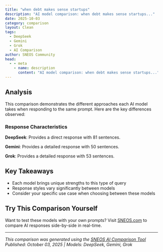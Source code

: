 ```yaml
---
title: "when debt makes sense startups"
description: "AI model comparison: when debt makes sense startups..."
date: 2025-10-03
category: comparison
layout: Clean
tags:
  - DeepSeek
  - Gemini
  - Grok
  - AI Comparison
author: SNEOS Community
head:
  - - meta
    - name: description
      content: "AI model comparison: when debt makes sense startups..."
---
```


<ChatComparison
  title="when debt makes sense startups"
  prompt="when debt makes sense startups"
  :responses='{
    "DeepSeek": "Of course. This is a critical concept for any entrepreneur to understand. The common startup mantra is \u0022debt is bad,\u0022 but that\u0027s an oversimplification. Used strategically, debt can be a powerful tool to accelerate growth without diluting ownership.\n\nThe fundamental principle is: **Debt makes sense when it is used to acquire an income-producing asset or to fuel efficient growth that generates a return greater than the cost of the debt.**\n\nHere\u2019s a breakdown of when and why debt makes sense for startups:\n\n---\n\n### 1. The Golden Rule: The Cost of Capital vs. Return on Investment\n\nThis is the core financial principle. If you can borrow money at a 8% interest rate and use it to generate a 25% return, you are creating value.\n\n*   **Cost of Debt (Interest Rate):** 8%\n*   **Return on Investment (ROI):** 25%\n*   **Net Gain:** 17%\n\nThis positive spread is the primary reason to consider debt.\n\n---\n\n### 2. Specific Scenarios Where Startup Debt Shines\n\n#### A. Venture Debt\nThis is a specialized loan offered by banks and funds that work exclusively with VC-backed startups. It\u0027s not a replacement for equity but a supplement to it.\n\n*   **When it makes sense:**\n    *   **Extend Your Runway:** You\u0027ve raised a Series A round. Instead of spending $1.5M over 18 months, you take a $500K venture loan. This extends your runway to 24 months, allowing you to hit more milestones before your next fundraise. This puts you in a stronger negotiating position for Series B, potentially at a much higher valuation.\n    *   **Bridge Financing:** To cover short-term gaps before closing a larger equity round.\n    *   **Capital Expenditure (CapEx):** To finance specific, large equipment purchases (e.g., lab equipment for a biotech startup) without burning precious equity.\n\n*   **Why it\u0027s smart:** It minimizes **dilution**. You give up less of your company to founders and early employees.\n\n#### B. Revenue-Based Financing (RBF) \u0026 ARR/Loan Facilities\nThese are loans where repayments are tied to your monthly revenue.\n\n*   **When it makes sense:**\n    *   You have **consistent, recurring revenue** (e.g., SaaS, subscription models).\n    *   You have a clear, measurable **Customer Acquisition Cost (CAC)** and **Lifetime Value (LTV)**. If LTV \u003E\u003E CAC, debt can help you scale customer acquisition predictably.\n    *   **Example:** It costs $100 to acquire a customer who will pay you $1,000 over their lifetime. A $100,000 RBF loan can be used to acquire ~1,000 new customers, generating ~$1,000,000 in future revenue.\n\n*   **Why it\u0027s smart:** The repayment terms align with your cash flow, making it less risky than a fixed loan during volatile growth.\n\n#### C. Asset-Based Lending\nThis is a loan secured by a company\u0027s assets.\n\n*   **When it makes sense:**\n    *   You need to finance **inventory** for a known, large order (e.g., a retailer preparing for the holiday season).\n    *   You need to purchase **specific equipment or hardware** essential for your business.\n    *   You have **accounts receivable** from credit-worthy customers (e.g., large corporations or the government).\n\n*   **Why it\u0027s smart:** The debt is directly tied to an asset that will be converted into cash, making the use of funds and repayment source very clear.\n\n#### D. Government-Backed Loans (e.g., SBA 7(a) in the US)\nThese loans are designed to support small businesses and often have favorable terms.\n\n*   **When it makes sense:** For capital-intensive small businesses that may not be a fit for VC but have a solid business model (e.g., a small manufacturing operation, a restaurant with a proven concept).\n\n---\n\n### 3. The \u0022Sweet Spot\u0022 for Startup Debt: The Scale-Up Phase\n\nDebt is rarely a good idea at the very beginning (pre-seed/idea stage). The ideal time is often **after Product-Market Fit**, when you have:\n\n1.  **Proven Revenue Model:** You know how to make money and have a growing top line.\n2.  **Predictable Unit Economics:** You understand your CAC and LTV.\n3.  **A Clear Use for the Funds:** A specific, scalable growth lever you can pull (e.g., marketing spend, sales hires).\n4.  **A Path to Repayment:** Either from future revenues or from a planned future equity round.\n\n### The Major Risks and When Debt is a BAD Idea\n\nDebt can also be dangerous. It makes sense **ONLY if you are confident you can handle the repayments.**\n\n*   **Fixed Obligation:** Debt repayments are a fixed cost. Unlike equity investors, lenders don\u0027t care if you have a bad month; they demand their payment.\n*   **Personal Guarantees:** Many lenders require founders to personally guarantee the loan, putting personal assets at risk.\n*   **Covenants:** Loans often come with financial covenants (e.g., maintain a certain cash balance, hit specific revenue targets). Breaching these can have severe consequences.\n*   **Using Debt for Product Development or to Cover Losses:** This is extremely risky. If your experiments fail, you still have to pay back the loan. Debt should fund *proven* growth, not *speculative* R\u0026D.\n\n---\n\n### Summary: Debt vs. Equity\n\n| Feature | Debt | Equity (Venture Capital) |\n| :--- | :--- | :--- |\n| **Cost** | Interest \u002B Fees | **Dilution** (Giving up ownership %) |\n| **Obligation** | Must be repaid on a fixed schedule | No obligation to repay; investor shares risk |\n| **Control** | Lender has no voting rights (unless covenants are broken) | Investor often gets a board seat and voting rights |\n| **Ideal For** | Funding *efficient*, *predictable* growth | Funding *high-risk*, *speculative* growth \u0026 R\u0026D |\n\n**Conclusion:**\n\nFor startups, debt is not inherently evil. It\u0027s a **financial lever**. Used wisely\u2014to fund predictable, efficient growth after finding product-market fit\u2014it can be a brilliant way to scale faster and build a more valuable company while letting founders and employees keep more of the pie. The key is to have a crystal-clear plan for how the debt will generate a return that significantly exceeds its cost.",
    "Gemini": "Debt can be a powerful tool for startups, but it\u0027s a double-edged sword.  It can fuel growth without diluting equity, but it can also cripple a young company if not managed carefully.  Here\u0027s when debt makes sense for startups, along with the pros and cons:\n\n**When Debt Makes Sense for Startups:**\n\n*   **Predictable, Recurring Revenue:** If your startup has a strong, predictable revenue stream (e.g., SaaS subscriptions, recurring contracts), it\u0027s easier to service debt obligations. Lenders will be more confident in your ability to repay.\n*   **Scalable Business Model:** Debt can be effectively used to scale operations quickly. This could include investing in sales and marketing, expanding production, or hiring key personnel to support growth.\n*   **Working Capital Needs:** Debt can bridge gaps in cash flow, especially during periods of rapid growth when you need to finance inventory, accounts receivable, or other short-term operating expenses.\n*   **Funding Fixed Assets:** Debt is often suitable for financing long-term assets like equipment, machinery, or real estate. The asset serves as collateral, reducing the lender\u0027s risk.\n*   **Lower Cost of Capital:** If you can secure a debt at a lower interest rate than the return on investment (ROI) from using those funds, debt is a smart choice.  Compare the cost of debt to the potential dilution from equity financing.\n*   **Maintaining Equity:** Debt allows founders and early investors to retain a larger percentage of ownership in the company. This is especially important if you believe your company\u0027s valuation will increase significantly in the future.\n*   **Bridge Financing:** Debt can serve as a bridge between equity funding rounds, allowing you to reach key milestones and increase your valuation before raising more equity.\n*   **Avoid \u0022Down Rounds\u0022:** Sometimes, taking on debt is preferable to raising equity at a lower valuation than your previous round (a \u0022down round\u0022), which can negatively impact investor confidence and employee morale.\n*   **Seasonality:** Businesses with cyclical revenue streams (e.g., retail during the holidays) might use debt to manage cash flow during off-peak seasons.\n\n**Things to Consider Before Taking On Debt:**\n\n*   **Interest Rates:** Shop around for the best rates and terms. Consider both fixed and variable interest rates.\n*   **Repayment Terms:** Understand the repayment schedule and any penalties for early repayment.  Ensure the terms align with your cash flow projections.\n*   **Collateral Requirements:** Determine what assets you\u0027ll need to pledge as collateral.  Unsecured debt is rare and more expensive for startups.\n*   **Personal Guarantees:** Be wary of personal guarantees, which can put your personal assets at risk if the business fails.\n*   **Covenants:** Understand the financial covenants (e.g., minimum revenue, profitability ratios) that you must meet to remain in compliance with the loan agreement.  Violating covenants can lead to default.\n*   **Financial Projections:** Create realistic financial projections to ensure you can comfortably service the debt payments.  Overestimating revenue or underestimating expenses can lead to serious problems.\n*   **Alternative Options:** Always compare debt financing with other options, such as equity financing, grants, or bootstrapping.\n\n**When Debt is a Bad Idea:**\n\n*   **Unproven Business Model:** If your business model is still in the early stages and you haven\u0027t demonstrated product-market fit, debt is generally too risky.\n*   **High Burn Rate:** If your company is burning through cash quickly without a clear path to profitability, taking on debt will only exacerbate the problem.\n*   **Lack of a Clear Use for Funds:** Avoid taking on debt without a specific plan for how you will use the funds to generate a return.\n*   **Inability to Service Debt:** If you\u0027re not confident in your ability to repay the debt, even in a worst-case scenario, it\u0027s best to avoid it.\n*   **Overly Aggressive Growth:** Taking on too much debt to fuel unsustainable growth can lead to financial distress.\n\n**Types of Debt Financing for Startups:**\n\n*   **Venture Debt:**  Loans specifically designed for venture-backed companies. Typically more expensive than traditional debt, but often easier to obtain for startups.\n*   **Term Loans:** Traditional loans with a fixed interest rate and repayment schedule.\n*   **Lines of Credit:** Revolving credit that you can draw on as needed, up to a certain limit.\n*   **Invoice Financing:** Borrowing against outstanding invoices.\n*   **Merchant Cash Advances:**  Advances based on future credit card sales. (Often very expensive.)\n*   **SBA Loans:** Loans guaranteed by the Small Business Administration, which can make it easier for startups to qualify.\n*   **Convertible Notes:** A form of debt that converts into equity at a later date, often used for early-stage funding.\n\n**In summary, debt can be a valuable tool for startups when used strategically, but it\u0027s crucial to assess your financial situation carefully and understand the risks involved.**  Consult with financial advisors and experienced entrepreneurs to determine if debt is the right choice for your company.\n",
    "Grok": "Debt can make sense for startups under specific circumstances, but it must be approached cautiously since startups often have limited cash flow and high uncertainty. Here are key situations and considerations when debt can be a viable option for startups:\n\n### **1. When You Have Predictable Cash Flow or Revenue**\n   - **Why it makes sense:** Debt requires regular repayments (principal and interest), so having consistent revenue or predictable cash flow ensures you can meet these obligations without straining your business.\n   - **Example:** If your startup has a subscription-based model (e.g., SaaS) with recurring revenue, a loan can help fund growth initiatives like marketing or hiring, knowing that future cash inflows will cover repayments.\n\n   **Caution:** Avoid debt if revenue is sporadic or uncertain, as missed payments can damage creditworthiness or lead to default.\n\n### **2. To Fund Specific, High-ROI Projects**\n   - **Why it makes sense:** Debt can be useful for financing projects with a clear return on investment (ROI), such as purchasing equipment, expanding production capacity, or launching a proven product.\n   - **Example:** A startup in manufacturing might take a loan to buy machinery that increases production efficiency, leading to higher profits to cover the loan.\n   \n   **Caution:** Ensure the project\u2019s returns are quantifiable and achievable within the repayment timeline. Speculative or untested initiatives are risky.\n\n### **3. To Bridge a Temporary Cash Flow Gap**\n   - **Why it makes sense:** Short-term debt, like a line of credit, can help manage cash flow during seasonal dips or while waiting for customer payments or a funding round to close.\n   - **Example:** If you\u2019ve secured a large contract but need funds to cover payroll or inventory before the client pays, a short-term loan can bridge that gap.\n   \n   **Caution:** This should be a temporary solution, not a long-term crutch. Relying on debt for ongoing expenses can lead to a debt spiral.\n\n### **4. When Equity is Too Expensive or Unavailable**\n   - **Why it makes sense:** Taking on debt can be a better option than giving up equity, especially if you believe your startup\u2019s valuation will increase significantly in the future. Debt allows you to retain ownership and control.\n   - **Example:** If investors demand a high equity stake for a small investment, a convertible note (a type of debt that can convert to equity later) or a traditional loan might be preferable.\n   \n   **Caution:** Convertible debt often comes with terms that could dilute ownership later, so read the fine print carefully.\n\n### **5. To Take Advantage of Low-Interest Rates or Favorable Terms**\n   - **Why it makes sense:** If you can secure debt at a low interest rate or with flexible repayment terms (e.g., government-backed loans or grants with low/no interest), it can be a cost-effective way to fund growth.\n   - **Example:** Programs like the Small Business Administration (SBA) loans in the U.S. often offer favorable terms for startups.\n   \n   **Caution:** Be aware of hidden fees, penalties, or covenants (restrictions) that might limit your flexibility. Also, ensure you can meet repayment terms even if interest rates rise.\n\n### **6. To Build Business Credit**\n   - **Why it makes sense:** Taking on manageable debt and repaying it on time can help establish a credit history for your startup, making it easier to secure larger loans or better terms in the future.\n   - **Example:** A small business credit card or line of credit used responsibly can build your credit score.\n   \n   **Caution:** Overextending yourself or missing payments can harm your credit, making future financing harder to obtain.\n\n### **Key Considerations Before Taking on Debt**\n- **Stage of the Startup:** Early-stage startups with no revenue or product-market fit should generally avoid debt due to the risk of default. Debt is more suitable for growth-stage startups with traction.\n- **Type of Debt:** Choose the right debt instrument based on your needs:\n  - **Term Loans:** Fixed repayment schedule, good for large, one-time expenses.\n  - **Lines of Credit:** Flexible for ongoing or unpredictable expenses.\n  - **Convertible Notes:** Debt that converts to equity, often used for early-stage funding.\n  - **Revenue-Based Financing:** Repayments tied to a percentage of revenue, less risky for variable income.\n- **Debt-to-Equity Ratio:** Keep an eye on your balance between debt and equity to avoid over-leveraging, which can scare off investors or limit future borrowing.\n- **Personal Guarantees:** Many startup loans require founders to personally guarantee the debt, putting personal assets at risk if the business fails.\n- **Alternative Funding:** Consider other options like bootstrapping, grants, crowdfunding, or angel investors before taking on debt.\n\n### **When Debt Doesn\u2019t Make Sense**\n- If your startup is pre-revenue or unproven, as there\u2019s no assurance you can repay.\n- If you\u2019re already over-leveraged or struggling with cash flow.\n- If the cost of debt (interest rates, fees) outweighs the expected returns from the borrowed funds.\n- If you\u2019re using debt for operational losses rather than growth (this signals deeper business model issues).\n\n### **Real-World Context**\n- **Good Debt Example:** A startup like Shopify in its early growth phase used debt strategically to scale its platform and merchant services, knowing it had recurring revenue to cover repayments.\n- **Bad Debt Example:** Many dot-com bubble startups in the late 1990s took on excessive debt without proven revenue models, leading to widespread defaults when the market crashed.\n\n### **Final Thought**\nDebt can be a powerful tool for startups when used strategically to fuel growth or bridge gaps, but it\u2019s not a one-size-fits-all solution. Always assess your ability to repay, the cost of borrowing, and the potential impact on your business\u2019s future before signing on the dotted line. Consulting with a financial advisor or accountant can help tailor the decision to your startup\u2019s unique situation."
  }'
  published-date="20:49"
/>

## Analysis

This comparison demonstrates the different approaches each AI model takes when responding to the same prompt. Here are the key differences observed:

### Response Characteristics

**DeepSeek**: Provides a direct response with 81 sentences. 

**Gemini**: Provides a detailed response with 50 sentences. 

**Grok**: Provides a detailed response with 53 sentences. 

## Key Takeaways

- Each model brings unique strengths to this type of query
- Response styles vary significantly between models
- Consider your specific use case when choosing between these models

## Try This Comparison Yourself

Want to test these models with your own prompts? Visit [SNEOS.com](https://sneos.com) to compare AI responses side-by-side in real-time.

---

*This comparison was generated using the [SNEOS AI Comparison Tool](https://sneos.com)*
*Published: October 03, 2025 | Models: DeepSeek, Gemini, Grok*
